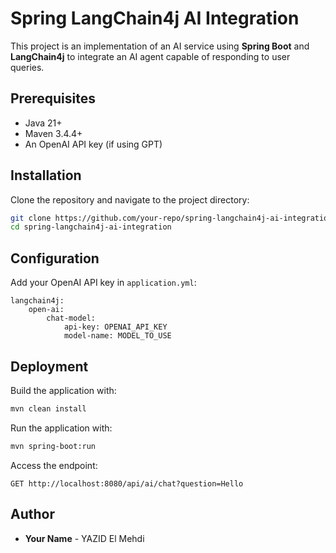 # Spring LangChain4j AI Integration

This project is an implementation of an AI service using **Spring Boot** and **LangChain4j** to integrate an AI agent capable of responding to user queries.

## Prerequisites
- Java 21+
- Maven 3.4.4+
- An OpenAI API key (if using GPT)

## Installation
Clone the repository and navigate to the project directory:
```sh
git clone https://github.com/your-repo/spring-langchain4j-ai-integration.git
cd spring-langchain4j-ai-integration
```



## Configuration
Add your OpenAI API key in `application.yml`:
```properties
langchain4j:
    open-ai:
        chat-model:
            api-key: OPENAI_API_KEY
            model-name: MODEL_TO_USE
```


## Deployment
Build the application with:
```sh
mvn clean install
```

Run the application with:
```sh
mvn spring-boot:run
```

Access the endpoint:
```
GET http://localhost:8080/api/ai/chat?question=Hello
```

## Author
- **Your Name** - YAZID El Mehdi


